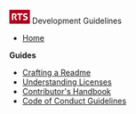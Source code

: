 <!-- docs/_sidebar.md -->
<img src="img/rts-logo.svg" alt="RTS" height="25"/> Development Guidelines
* [Home](/)

**Guides**

* [Crafting a Readme](/guides/README_GUIDE.md)
* [Understanding Licenses](/guides/LICENSE_GUIDE.md)
* [Contributor's Handbook](/guides/CONTRIBUTING_GUIDE.md)
* [Code of Conduct Guidelines](/guides/CODE_OF_CONDUCT_GUIDE.md)
